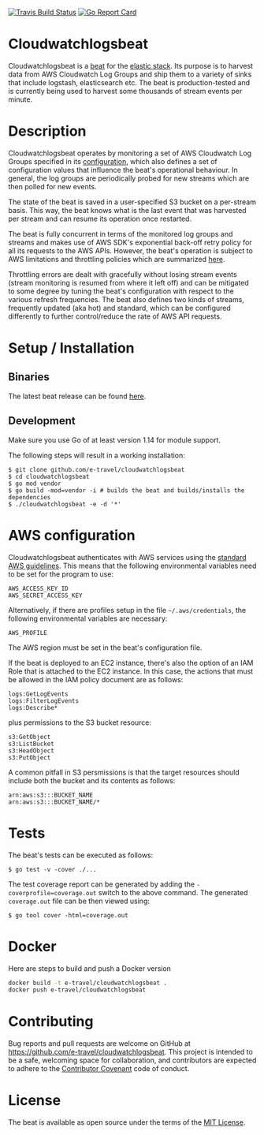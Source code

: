 [![Travis Build Status](https://travis-ci.org/e-travel/cloudwatchlogsbeat.svg?branch=master)](https://travis-ci.org/e-travel/cloudwatchlogsbeat)
[![Go Report
Card](https://goreportcard.com/badge/github.com/e-travel/cloudwatchlogsbeat)](https://goreportcard.com/report/github.com/e-travel/cloudwatchlogsbeat)

# Cloudwatchlogsbeat

Cloudwatchlogsbeat is a [beat](https://www.elastic.co/products/beats)
for the [elastic stack](https://www.elastic.co/products). Its purpose
is to harvest data from AWS Cloudwatch Log Groups and ship them to a
variety of sinks that include logstash, elasticsearch etc. The beat is
production-tested and is currently being used to harvest some
thousands of stream events per minute.

# Description

Cloudwatchlogsbeat operates by monitoring a set of AWS Cloudwatch Log
Groups specified in its [configuration](cloudwatchlogsbeat.yml),
which also defines a set of configuration values that influence the
beat's operational behaviour. In general, the log groups are
periodically probed for new streams which are then polled for new
events.

The state of the beat is saved in a user-specified S3 bucket on a
per-stream basis. This way, the beat knows what is the last event that
was harvested per stream and can resume its operation once restarted.

The beat is fully concurrent in terms of the monitored log groups and
streams and makes use of AWS SDK's exponential back-off retry policy
for all its requests to the AWS APIs. However, the beat's operation is
subject to AWS limitations and throttling policies which are
summarized
[here](http://docs.aws.amazon.com/AmazonCloudWatch/latest/logs/cloudwatch_limits_cwl.html).

Throttling errors are dealt with gracefully without losing stream
events (stream monitoring is resumed from where it left off) and can
be mitigated to some degree by tuning the beat's configuration with
respect to the various refresh frequencies. The beat also defines two
kinds of streams, frequently updated (aka hot) and standard, which can
be configured differently to further control/reduce the rate of AWS
API requests.

# Setup / Installation

## Binaries

The latest beat release can be found
[here](https://github.com/e-travel/cloudwatchlogsbeat/releases/latest).

## Development

Make sure you use Go of at least version 1.14 for module 
support.

The following steps will result in a working installation:

    $ git clone github.com/e-travel/cloudwatchlogsbeat
    $ cd cloudwatchlogsbeat
    $ go mod vendor
    $ go build -mod=vendor -i # builds the beat and builds/installs the dependencies
    $ ./cloudwatchlogsbeat -e -d '*'

# AWS configuration

Cloudwatchlogsbeat authenticates with AWS services using
the
[standard AWS guidelines](https://aws.amazon.com/blogs/security/a-new-and-standardized-way-to-manage-credentials-in-the-aws-sdks/). This
means that the following environmental variables need to be set for
the program to use:

    AWS_ACCESS_KEY_ID
    AWS_SECRET_ACCESS_KEY

Alternatively, if there are profiles setup in the file
`~/.aws/credentials`, the following environmental variables are
necessary:

    AWS_PROFILE

The AWS region must be set in the beat's configuration file.

If the beat is deployed to an EC2 instance, there's also the option of
an IAM Role that is attached to the EC2 instance. In this case, the
actions that must be allowed in the IAM policy document are as
follows:

```
logs:GetLogEvents
logs:FilterLogEvents
logs:Describe*
```

plus permissions to the S3 bucket resource:
```
s3:GetObject
s3:ListBucket
s3:HeadObject
s3:PutObject
```

A common pitfall in S3 persmissions is that the target resources
should include both the bucket and its contents as follows:

```
arn:aws:s3:::BUCKET_NAME
arn:aws:s3:::BUCKET_NAME/*
```

# Tests

The beat's tests can be executed as follows:

    $ go test -v -cover ./...

The test coverage report can be generated by adding the
`-coverprofile=coverage.out` switch to the above command. The
generated `coverage.out` file can be then viewed using:

    $ go tool cover -html=coverage.out

# Docker

Here are steps to build and push a Docker version

```bash
docker build -t e-travel/cloudwatchlogsbeat .
docker push e-travel/cloudwatchlogsbeat
```

# Contributing

Bug reports and pull requests are welcome on GitHub at
https://github.com/e-travel/cloudwatchlogsbeat. This project is
intended to be a safe, welcoming space for collaboration, and
contributors are expected to adhere to
the [Contributor Covenant](http://contributor-covenant.org) code of
conduct.


# License

The beat is available as open source under the terms of
the [MIT License](http://opensource.org/licenses/MIT).
